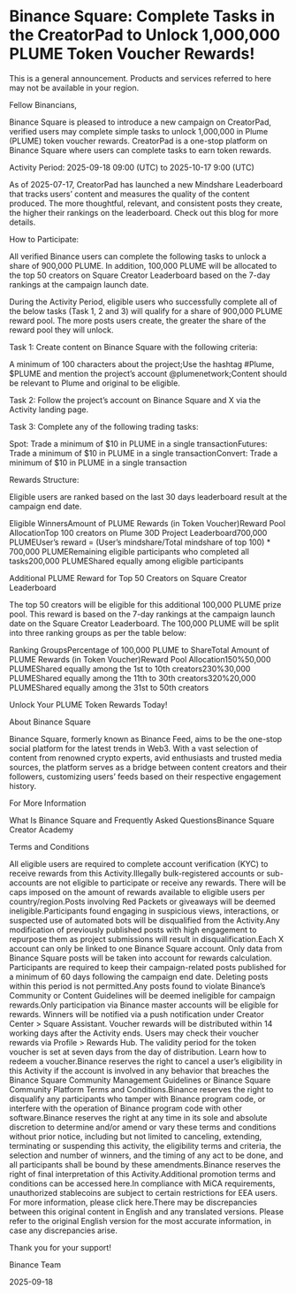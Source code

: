 # Binance Square: Complete Tasks in the CreatorPad to Unlock 1,000,000 PLUME Token Voucher Rewards!

This is a general announcement. Products and services referred to here may not be available in your region. 

Fellow Binancians,

Binance Square is pleased to introduce a new campaign on CreatorPad, verified users may complete simple tasks to unlock 1,000,000 in Plume (PLUME) token voucher rewards. CreatorPad is a one-stop platform on Binance Square where users can complete tasks to earn token rewards.

Activity Period: 2025-09-18 09:00 (UTC) to 2025-10-17 9:00 (UTC)

As of 2025-07-17, CreatorPad has launched a new Mindshare Leaderboard that tracks users’ content and measures the quality of the content produced. The more thoughtful, relevant, and consistent posts they create, the higher their rankings on the leaderboard. Check out this blog for more details. 

How to Participate:

All verified Binance users can complete the following tasks to unlock a share of 900,000 PLUME. In addition, 100,000 PLUME will be allocated to the top 50 creators on Square Creator Leaderboard based on the 7-day rankings at the campaign launch date.

During the Activity Period, eligible users who successfully complete all of the below tasks (Task 1, 2 and 3) will qualify for a share of 900,000 PLUME reward pool. The more posts users create, the greater the share of the reward pool they will unlock.

Task 1: Create content on Binance Square with the following criteria: 

A minimum of 100 characters about the project;Use the hashtag #Plume, $PLUME and mention the project’s account @plumenetwork;Content should be relevant to Plume and original to be eligible.

Task 2: Follow the project’s account on Binance Square and X via the Activity landing page. 

Task 3: Complete any of the following trading tasks: 

Spot: Trade a minimum of $10 in PLUME in a single transactionFutures: Trade a minimum of $10 in PLUME in a single transactionConvert: Trade a minimum of $10 in PLUME in a single transaction

Rewards Structure: 

Eligible users are ranked based on the last 30 days leaderboard result at the campaign end date.

Eligible WinnersAmount of PLUME Rewards (in Token Voucher)Reward Pool AllocationTop 100 creators on Plume 30D Project Leaderboard700,000 PLUMEUser’s reward = (User’s mindshare/Total mindshare of top 100) * 700,000 PLUMERemaining eligible participants who completed all tasks200,000 PLUMEShared equally among eligible participants

Additional PLUME Reward for Top 50 Creators on Square Creator Leaderboard 

The top 50 creators will be eligible for this additional 100,000 PLUME prize pool. This reward is based on the 7-day rankings at the campaign launch date on the Square Creator Leaderboard. The 100,000 PLUME will be split into three ranking groups as per the table below:

Ranking GroupsPercentage of 100,000 PLUME to ShareTotal Amount of PLUME Rewards (in Token Voucher)Reward Pool Allocation150%50,000 PLUMEShared equally among the 1st to 10th creators230%30,000 PLUMEShared equally among the 11th to 30th creators320%20,000 PLUMEShared equally among the 31st to 50th creators

Unlock Your PLUME Token Rewards Today! 

About Binance Square

Binance Square, formerly known as Binance Feed, aims to be the one-stop social platform for the latest trends in Web3. With a vast selection of content from renowned crypto experts, avid enthusiasts and trusted media sources, the platform serves as a bridge between content creators and their followers, customizing users’ feeds based on their respective engagement history.

For More Information

What Is Binance Square and Frequently Asked QuestionsBinance Square Creator Academy

Terms and Conditions

All eligible users are required to complete account verification (KYC) to receive rewards from this Activity.Illegally bulk-registered accounts or sub-accounts are not eligible to participate or receive any rewards. There will be caps imposed on the amount of rewards available to eligible users per country/region.Posts involving Red Packets or giveaways will be deemed ineligible.Participants found engaging in suspicious views, interactions, or suspected use of automated bots will be disqualified from the Activity.Any modification of previously published posts with high engagement to repurpose them as project submissions will result in disqualification.Each X account can only be linked to one Binance Square account. Only data from Binance Square posts will be taken into account for rewards calculation. Participants are required to keep their campaign-related posts published for a minimum of 60 days following the campaign end date. Deleting posts within this period is not permitted.Any posts found to violate Binance’s Community or Content Guidelines will be deemed ineligible for campaign rewards.Only participation via Binance master accounts will be eligible for rewards. Winners will be notified via a push notification under Creator Center > Square Assistant. Voucher rewards will be distributed within 14 working days after the Activity ends. Users may check their voucher rewards via Profile > Rewards Hub. The validity period for the token voucher is set at seven days from the day of distribution. Learn how to redeem a voucher.Binance reserves the right to cancel a user’s eligibility in this Activity if the account is involved in any behavior that breaches the Binance Square Community Management Guidelines or Binance Square Community Platform Terms and Conditions.Binance reserves the right to disqualify any participants who tamper with Binance program code, or interfere with the operation of Binance program code with other software.Binance reserves the right at any time in its sole and absolute discretion to determine and/or amend or vary these terms and conditions without prior notice, including but not limited to canceling, extending, terminating or suspending this activity, the eligibility terms and criteria, the selection and number of winners, and the timing of any act to be done, and all participants shall be bound by these amendments.Binance reserves the right of final interpretation of this Activity.Additional promotion terms and conditions can be accessed here.In compliance with MiCA requirements, unauthorized stablecoins are subject to certain restrictions for EEA users. For more information, please click here.There may be discrepancies between this original content in English and any translated versions. Please refer to the original English version for the most accurate information, in case any discrepancies arise.

Thank you for your support!

Binance Team

2025-09-18